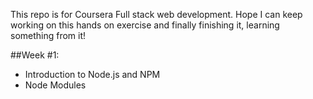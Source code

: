 This repo is for Coursera Full stack web development.
Hope I can keep working on this hands on exercise and finally finishing it, learning something from it!

##Week #1:
- Introduction to Node.js and NPM
- Node Modules
